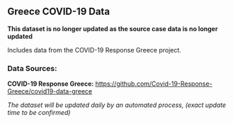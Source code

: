 ## Greece COVID-19 Data

**This dataset is no longer updated as the source case data is no longer updated**

Includes data from the COVID-19 Response Greece project.


### Data Sources:

**COVID-19 Response Greece:** https://github.com/Covid-19-Response-Greece/covid19-data-greece


_The dataset will be updated daily by an automated process, (exact update time to be confirmed)_
